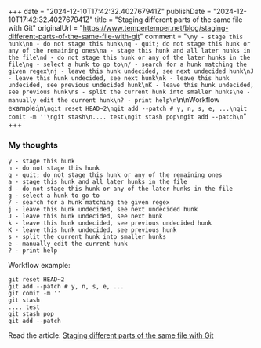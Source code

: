 +++
date = "2024-12-10T17:42:32.402767941Z"
publishDate = "2024-12-10T17:42:32.402767941Z"
title = "Staging different parts of the same file with Git"
originalUrl = "https://www.tempertemper.net/blog/staging-different-parts-of-the-same-file-with-git"
comment = "```\ny - stage this hunk\nn - do not stage this hunk\nq - quit; do not stage this hunk or any of the remaining ones\na - stage this hunk and all later hunks in the file\nd - do not stage this hunk or any of the later hunks in the file\ng - select a hunk to go to\n/ - search for a hunk matching the given regex\nj - leave this hunk undecided, see next undecided hunk\nJ - leave this hunk undecided, see next hunk\nk - leave this hunk undecided, see previous undecided hunk\nK - leave this hunk undecided, see previous hunk\ns - split the current hunk into smaller hunks\ne - manually edit the current hunk\n? - print help\n```\n\nWorkflow example:\n```\ngit reset HEAD~2\ngit add --patch # y, n, s, e, ...\ngit comit -m ''\ngit stash\n.... test\ngit stash pop\ngit add --patch\n```"
+++

### My thoughts

```
y - stage this hunk
n - do not stage this hunk
q - quit; do not stage this hunk or any of the remaining ones
a - stage this hunk and all later hunks in the file
d - do not stage this hunk or any of the later hunks in the file
g - select a hunk to go to
/ - search for a hunk matching the given regex
j - leave this hunk undecided, see next undecided hunk
J - leave this hunk undecided, see next hunk
k - leave this hunk undecided, see previous undecided hunk
K - leave this hunk undecided, see previous hunk
s - split the current hunk into smaller hunks
e - manually edit the current hunk
? - print help
```

Workflow example:
```
git reset HEAD~2
git add --patch # y, n, s, e, ...
git comit -m ''
git stash
.... test
git stash pop
git add --patch
```

Read the article: [Staging different parts of the same file with Git](https://www.tempertemper.net/blog/staging-different-parts-of-the-same-file-with-git)
